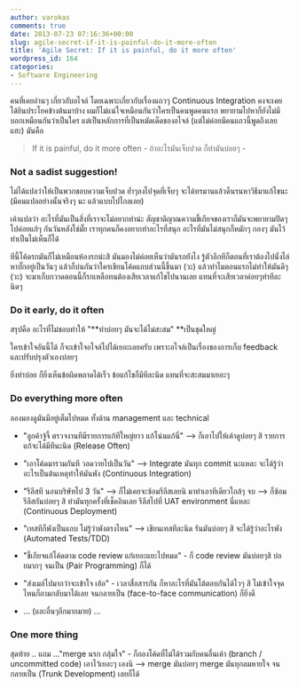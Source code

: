 ```yaml
---
author: varokas
comments: true
date: 2013-07-23 07:16:36+00:00
slug: agile-secret-if-it-is-painful-do-it-more-often
title: 'Agile Secret: If it is painful, do it more often'
wordpress_id: 164
categories:
- Software Engineering
---
```


คนที่เคยอ่านๆ เกี่ยวกับอไจล์ โดยเฉพาะเกี่ยวกับเรื่องแถวๆ Continuous Integration คงจะเคยได้ยินประโยคข้างต้นมาบ้าง ผมก็ไม่แน่ใจเหมือนกันว่าใครเป็นคนพูดคนแรก พยายามไปหาก็ยังไม่มีบอกเหมือนกันว่าเป็นใคร แต่เป็นหลักการที่เป็นหมัดเด็ดของอไจล์ (แต่ไม่ค่อยมีคนแถวนี้พูดถึงเลยแฮะ) มันคือ


<blockquote>If it is painful, do it more often
- ถ้าอะไรมันเจ็บปวด ก็ทำมันบ่อยๆ -</blockquote>




### Not a sadist suggestion!


ไม่ได้แปลว่าให้เป็นพวกชอบความเจ็บปวด ย้ำๆลงไปจุดที่เจ็บๆ จะได้ทรมานแล้วดิ้นรนหาวิธีมาแก้ไขนะ (มีคนแปลอย่างนั้นจริงๆ นะ แล้วแบบไปไกลเลย)

เค้าแปลว่า อะไรที่มันเป็นสิ่งที่เราจะไม่อยากทำน่ะ สัญชาติญาณความขี้เกียจของเราก็มันจะพยายามปัดๆ ไปค่อยแก้ๆ กันวันหลังใช่มั๊ย เราทุกคนก็คงอยากทำอะไรที่สนุก อะไรที่มันไม่สนุกก็หมักๆ กองๆ มันไว้ทำเป็นไม่เห็นก็ได้

ทีนี้โค้ดรกมันก็ไม่เหมือนห้องรกน่ะสิ มันมองไม่ค่อยเห็นว่ามันรกยังไง รู้ตัวอีกทีก็ตอนที่เราต้องไปนั่งไล่หาบั๊กอยู่เป็นวันๆ แล้วก็บ่นกันว่าใครเขียนโค้ดแถบส่วนนี้ขึ้นมา (วะ) แล้วทำไมตอนแรกไม่ทำให้มันดีๆ (วะ) จะมาเก็บกวาดตอนนี้ก็รกเหลือทนต้องเสียเวลาแก้ไขไปนานเลย แทนที่จะเสียเวลาค่อยๆทำทีละนิดๆ


### Do it early, do it often


สรุปคือ อะไรที่ไม่ชอบทำให้ "**ทำบ่อยๆ มันจะได้ไม่สะสม" **เป็นชุดใหญ่

ใครเข้าใจอันนี้ได้ ก็จะเข้าใจอไจล์ไปได้เยอะเลยครับ เพราะอไจล์เป็นเรื่องของการเก็บ feedback และปรับปรุงตัวเองบ่อยๆ

ยิ่งทำบ่อย ก็ยิ่งเห็นข้อผิดพลาดได้เร็ว ข้อแก้ไขก็มีทีละนิด แทนที่จะสะสมมาเยอะๆ


### Do everything more often


ลองมองดูมันมีอยู่เต็มไปหมด ทั้งด้าน management และ technical



	
  * "ลูกค้าจู้จี้ ตรวจงานทีมีรายการแก้ทีใหญ่ยาว แก้โน่นแก้นี่" --> ก็เอาไปให้เค้าดูบ่อยๆ สิ รายการแก้จะได้มีทีนะนิด (Release Often)

	
  * "เอาโค้ดมารวมกันที วอดวายไปเป็นวัน" --> Integrate มันทุก commit นะแหละ จะได้รู้ว่าอะไรเป็นต้นเหตุทำให้มันพัง (Continuous Integration)

	
  * "รีลีสที นอนบริษัทไป 3 วัน" --> ก็ไม่เคยจะซ้อมรีลีสเลยนิ มาทำเอาทีเดียวใกล้ๆ จบ --> ก็ซ้อมรีลีสกันบ่อยๆ สิ ทำมันทุกครั้งที่เช็คอินเลย รีลีสไปที่ UAT environment นี่แหละ (Continuous Deployment)

	
  * "เทสทีก็พังเป็นแถบ ไม่รู้ว่าพังตรงไหน" --> เขียนเทสทีละนิด รันมันบ่อยๆ สิ จะได้รู้ว่าอะไรพัง (Automated Tests/TDD)

	
  * "ขี้เกียจแก้โค้ดตาม code review แก้เยอะแยะไปหมด" - ก็ code review มันบ่อยๆสิ บ่อยมากๆ จนเป็น (Pair Programming) ก็ได้

	
  * "ส่งเมล์ไปมากว่าจะเข้าใจ เฮ้อ" - เวลาสื่อสารกัน ก็หาอะไรที่มันโต้ตอบกันได้ไวๆ สิ ไม่เข้าใจจุดไหนก็ถามกลับมาได้เลย จนกลายเป็น (face-to-face communication) ก็ยิ่งดี

	
  * ... (และอื่นๆอีกมากมาย) ...




### One more thing


สุดท้าย .. แถม ...​"merge นรก กลุ้มใจ" - ก็กองโค้ดที่ไม่ได้รวมกับคนอื่นเค้า (branch / uncommitted code) เอาไว้เยอะๆ เองนิ --> merge มันบ่อยๆ merge มันทุกลมหายใจ จนกลายเป็น (Trunk Development) เลยก็ได้
